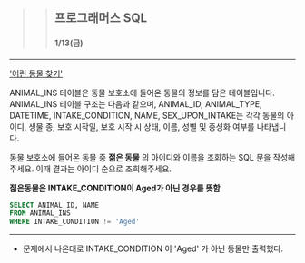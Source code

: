 >> ## 프로그래머스 SQL 
>> #### 1/13(금) 

***


['어린 동물 찾기'](https://school.programmers.co.kr/learn/courses/30/lessons/59037)

ANIMAL_INS 테이블은 동물 보호소에 들어온 동물의 정보를 담은 테이블입니다. ANIMAL_INS 테이블 구조는 다음과 같으며, ANIMAL_ID, ANIMAL_TYPE, DATETIME, INTAKE_CONDITION, NAME, SEX_UPON_INTAKE는 각각 동물의 아이디, 생물 종, 보호 시작일, 보호 시작 시 상태, 이름, 성별 및 중성화 여부를 나타냅니다.

동물 보호소에 들어온 동물 중 **젊은 동물** 의 아이디와 이름을 조회하는 SQL 문을 작성해주세요. 이때 결과는 아이디 순으로 조회해주세요.

**젊은동물은 INTAKE_CONDITION이 Aged가 아닌 경우를 뜻함**

```sql
SELECT ANIMAL_ID, NAME
FROM ANIMAL_INS
WHERE INTAKE_CONDITION != 'Aged'
```

***

- 문제에서 나온대로 INTAKE_CONDITION 이 'Aged' 가 아닌 동물만 출력했다.